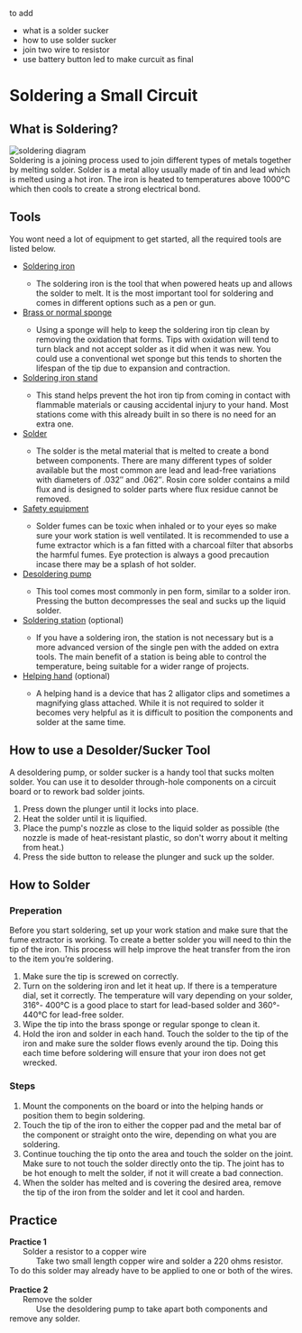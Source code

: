to add
- what is a solder sucker
- how to use solder sucker
- join two wire to resistor
- use battery button led to make curcuit as final


# Soldering a Small Circuit

## What is Soldering?
![soldering diagram](https://tinyurl.com/p9jad5aj)<br>
Soldering is a joining process used to join different types of metals together by melting solder. Solder is a metal alloy usually made of tin and lead which is melted using a hot iron. The iron is heated to temperatures above 1000°C which then cools to create a strong electrical bond.

## Tools
You wont need a lot of equipment to get started, all the required tools are listed below.

- <a href="https://tinyurl.com/2wepuamc" target="_blank">Soldering iron<a/>
  - The soldering iron is the tool that when powered heats up and allows the solder to melt. It is the most important tool for soldering and comes in different options such as a pen or gun.
- <a href="https://tinyurl.com/2p9h7uwy" target="_blank">Brass or normal sponge<a/>
  - Using a sponge will help to keep the soldering iron tip clean by removing the oxidation that forms. Tips with oxidation will tend to turn black and not accept solder as it did when it was new. You could use a conventional wet sponge but this tends to shorten the lifespan of the tip due to expansion and contraction.
- <a href="https://tinyurl.com/jh5zc6d" target="_blank">Soldering iron stand<a/>
  - This stand helps prevent the hot iron tip from coming in contact with flammable materials or causing accidental injury to your hand. Most stations come with this already built in so there is no need for an extra one.
- <a href="https://tinyurl.com/yetjxxyr" target="_blank">Solder<a/>
  - The solder is the metal material that is melted to create a bond between components. There are many different types of solder available but the most common are lead and lead-free variations with diameters of .032″ and .062″. Rosin core solder contains a mild flux and is designed to solder parts where flux residue cannot be removed.
- <a href="https://tinyurl.com/5ntvvnm9" target="_blank">Safety equipment<a/>
  - Solder fumes can be toxic when inhaled or to your eyes so make sure your work station is well ventilated. It is recommended to use a fume extractor which is a fan fitted with a charcoal filter that absorbs the harmful fumes. Eye protection is always a good precaution incase there may be a splash of hot solder.
- <a href="https://tinyurl.com/y3ka9ycd" target="_blank">Desoldering pump<a/>
  - This tool comes most commonly in pen form, similar to a solder iron. Pressing the button decompresses the seal and sucks up the liquid solder. 
- <a href="https://tinyurl.com/2p9xcfb9" target="_blank">Soldering station<a/> (optional)
  - If you have a soldering iron, the station is not necessary but is a more advanced version of the single pen with the added on extra tools. The main benefit of a station is being able to control the temperature, being suitable for a wider range of projects.
- <a href="https://tinyurl.com/ycy6hdfh" target="_blank">Helping hand<a/> (optional)
  - A helping hand is a device that has 2 alligator clips and sometimes a magnifying glass attached. While it is not required to solder it becomes very helpful as it is difficult to position the components and solder at the same time.
  
  
## How to use a Desolder/Sucker Tool
A desoldering pump, or solder sucker is a handy tool that sucks molten solder. You can use it to desolder through-hole components on a circuit board or to rework bad solder joints.
1. Press down the plunger until it locks into place.
2. Heat the solder until it is liquified.
4. Place the pump's nozzle as close to the liquid solder as possible (the nozzle is made of heat-resistant plastic, so don't worry about it melting from heat.)
2. Press the side button to release the plunger and suck up the solder.
  
## How to Solder  
### Preperation
Before you start soldering, set up your work station and make sure that the fume extractor is working. To create a better solder you will need to thin the tip of the iron. This process will help improve the heat transfer from the iron to the item you’re soldering.
1. Make sure the tip is screwed on correctly.
2. Turn on the soldering iron and let it heat up. If there is a temperature dial, set it correctly. The temperature will vary depending on your solder, 316°- 400°C is a good place to start for lead-based solder and 360°- 440°C for lead-free solder.
3. Wipe the tip into the brass sponge or regular sponge to clean it.
4. Hold the iron and solder in each hand. Touch the solder to the tip of the iron and make sure the solder flows evenly around the tip. Doing this each time before soldering will ensure that your iron does not get wrecked.

### Steps
1. Mount the components on the board or into the helping hands or position them to begin soldering.
2. Touch the tip of the iron to either the copper pad and the metal bar of the component or straight onto the wire, depending on what you are soldering.
3. Continue touching the tip onto the area and touch the solder on the joint. Make sure to not touch the solder directly onto the tip. The joint has to be hot enough to melt the solder, if not it will create a bad connection.
4. When the solder has melted and is covering the desired area, remove the tip of the iron from the solder and let it cool and harden.
  
## Practice
**Practice 1**<br/>
&nbsp;&nbsp;&nbsp;&nbsp;&nbsp;&nbsp;Solder a resistor to a copper wire<br/>&nbsp;&nbsp;&nbsp;&nbsp;&nbsp;&nbsp;&nbsp;&nbsp;&nbsp;&nbsp;&nbsp;&nbsp;Take two small length copper wire and solder a 220 ohms resistor. To do this solder may already have to be applied to one or both of the wires.
<br><br>
**Practice 2**<br>
&nbsp;&nbsp;&nbsp;&nbsp;&nbsp;&nbsp;Remove the solder<br/>&nbsp;&nbsp;&nbsp;&nbsp;&nbsp;&nbsp;&nbsp;&nbsp;&nbsp;&nbsp;&nbsp;&nbsp;Use the desoldering pump to take apart both components and remove any solder.

